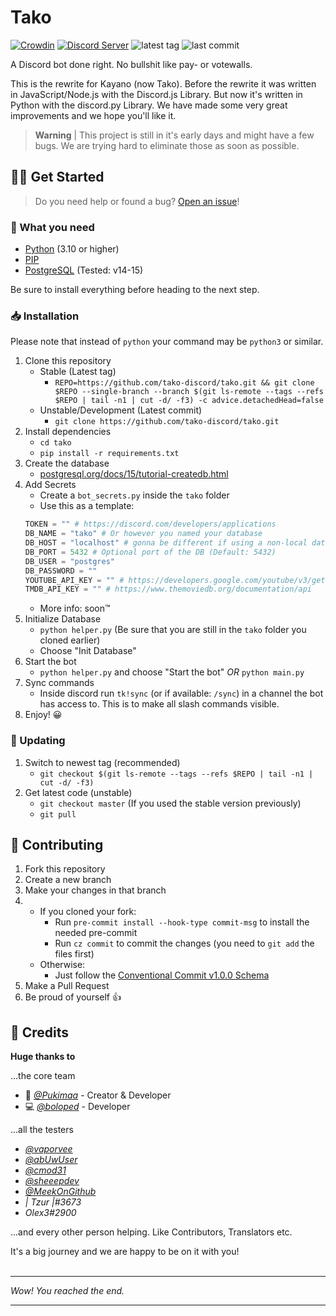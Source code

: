 # Tako
[![Crowdin](https://badges.crowdin.net/tako/localized.svg)](https://translate.tako-bot.com)
[![Discord Server](https://img.shields.io/discord/952558753859919922?label=Discord%20Server)](https://dsc.gg/tako-server)
![latest tag](https://img.shields.io/github/v/tag/tako-discord/tako?color=sucess&label=latest%20tag&include_prereleases)
![last commit](https://img.shields.io/github/last-commit/tako-discord/tako)

A Discord bot done right. No bullshit like pay- or votewalls.

This is the rewrite for Kayano (now Tako). Before the rewrite it was written in JavaScript/Node.js with the Discord.js Library. But now it's written in Python with the discord.py Library. We have made some very great improvements and we hope you'll like it.

> **Warning** |
> This project is still in it's early days and might have a few bugs. We are trying hard to eliminate those as soon as possible.

## 🏃‍♂️ Get Started
> Do you need help or found a bug?
> [Open an issue](https://github.com/tako-discord/tako/issues/new)!
### 📀 What you need
- [Python](https://www.python.org/) (3.10 or higher)
- [PIP](https://pip.pypa.io/)
- [PostgreSQL](https://www.postgresql.org/) (Tested: v14-15)

Be sure to install everything before heading to the next step.
### 📥 Installation
Please note that instead of `python` your command may be `python3` or similar.
1. Clone this repository
    - Stable (Latest tag)
        - `REPO=https://github.com/tako-discord/tako.git && git clone $REPO --single-branch --branch $(git ls-remote --tags --refs $REPO | tail -n1 | cut -d/ -f3) -c advice.detachedHead=false`
    - Unstable/Development (Latest commit)
        - `git clone https://github.com/tako-discord/tako.git`
2. Install dependencies
    - `cd tako`
    - `pip install -r requirements.txt`
3. Create the database
    - [postgresql.org/docs/15/tutorial-createdb.html](https://www.postgresql.org/docs/15/tutorial-createdb.html)
4. Add Secrets
    - Create a `bot_secrets.py` inside the `tako` folder
    - Use this as a template:
    ```python
    TOKEN = "" # https://discord.com/developers/applications
    DB_NAME = "tako" # Or however you named your database
    DB_HOST = "localhost" # gonna be different if using a non-local database
    DB_PORT = 5432 # Optional port of the DB (Default: 5432)
    DB_USER = "postgres"
    DB_PASSWORD = ""
    YOUTUBE_API_KEY = "" # https://developers.google.com/youtube/v3/getting-started
    TMDB_API_KEY = "" # https://www.themoviedb.org/documentation/api
    ```
    - More info: soon™️
5. Initialize Database
    - `python helper.py` (Be sure that you are still in the `tako` folder you cloned earlier)
    - Choose "Init Database"
6. Start the bot
    - `python helper.py` and choose "Start the bot" *OR* `python main.py`
7. Sync commands
    - Inside discord run `tk!sync` (or if available: `/sync`) in a channel the bot has access to. This is to make all slash commands visible.
8. Enjoy! 😀

### 🔁 Updating
1. Switch to newest tag (recommended)
    - `git checkout $(git ls-remote --tags --refs $REPO | tail -n1 | cut -d/ -f3)`
2. Get latest code (unstable)
    - `git checkout master` (If you used the stable version previously)
    - `git pull`

## 🤝 Contributing
1. Fork this repository
2. Create a new branch
3. Make your changes in that branch
4.  * If you cloned your fork:
        * Run `pre-commit install --hook-type commit-msg` to install the needed pre-commit
        * Run `cz commit` to commit the changes (you need to `git add` the files first)
    * Otherwise:
        * Just follow the [Conventional Commit v1.0.0 Schema](https://www.conventionalcommits.org/en/v1.0.0/#specification)
5. Make a Pull Request
6. Be proud of yourself 👍

## 💖 Credits
**Huge thanks to**

...the core team
- 👑 [*@Pukimaa*](https://github.com/Pukimaa) - Creator & Developer
- 💻 [*@boloped*](https://github.com/boloped) - Developer

...all the testers
- [*@vaporvee*](https://github.com/vaporvee)
- [*@abUwUser*](https://github.com/abUwUser)
- [*@cmod31*](https://github.com/cmod31)
- [*@sheeepdev*](https://github.com/sheeepdev)
- [*@MeekOnGithub*](https://github.com/MeekOnGithub)
- *| Tzur |#3673*
- *Olex3#2900*

...and every other person helping. Like Contributors, Translators etc.

It's a big journey and we are happy to be on it with you!
<br /><br /><hr />
*Wow! You reached the end.*
<hr />
